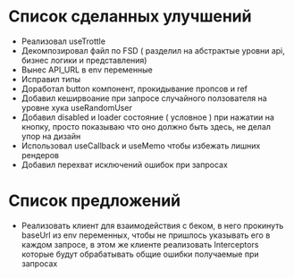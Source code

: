 # Список сделанных улучшений
- Реализовал useTrottle
- Декомпозировал файл по FSD ( разделил на абстрактые уровни api, бизнес логики и представления)
- Вынес API_URL в env переменные
- Исправил типы
- Доработал button компонент, прокидывание пропсов и ref
- Добавил кеширвоание при запросе случайного ползователя на уровне хука useRandomUser
- Добавил disabled и loader состояние ( условное ) при нажатии на кнопку, просто показываю что оно должно быть здесь, не делал упор на дизайн
- Использовал useCallback и useMemo чтобы избежать лишних рендеров
- Добавил перехват исключений ошибок при запросах

# Список предложений
- Реализовать клиент для взаимодействия с беком, в него прокинуть baseUrl из env переменных, чтобы не пришлось указывать его в каждом запросе, в этом же клиенте реализовать Interceptors которые будут обрабатывать общие ошибки получаемые при запросах  

